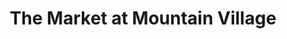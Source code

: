 ---
title: "The Market at Mountain Village"
url: /mountain-village/the-market-at-mountain-village/
shop: supermarket
---